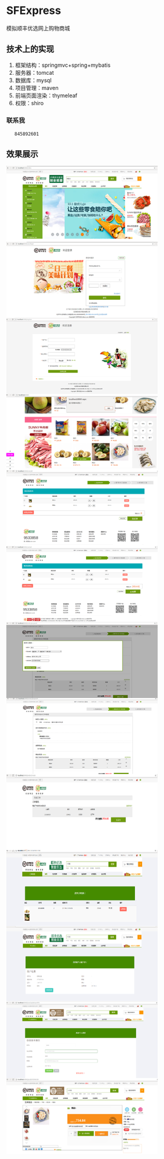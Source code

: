 # SFExpress
  模拟顺丰优选网上购物商城

## 技术上的实现
 1. 框架结构：springmvc+spring+mybatis
 2. 服务器：tomcat
 3. 数据库：mysql
 4. 项目管理：maven
 5. 前端页面渲染：thymeleaf
 6. 权限：shiro
 
### 联系我
       845892601 
 
## 效果展示

<img align="left" width="400" height="200" src="https://github.com/lcyanxi/SFExpress/raw/master/img/Selection_002.png"/>
<img align="left" width="400" height="200" src="https://github.com/lcyanxi/SFExpress/blob/master/img/Selection_003.png"/>
<img align="left" width="400" height="200" src="https://github.com/lcyanxi/SFExpress/blob/master/img/Selection_004.png"/>
<img align="left" width="400" height="200" src="https://github.com/lcyanxi/SFExpress/blob/master/img/Selection_005.png"/>
<img align="left" width="400" height="200" src="https://github.com/lcyanxi/SFExpress/blob/master/img/Selection_006.png"/>
<img align="left" width="400" height="200" src="https://github.com/lcyanxi/SFExpress/raw/master/img/Selection_007.png"/>
<img align="left" width="400" height="200" src="https://github.com/lcyanxi/SFExpress/blob/master/img/Selection_008.png"/>
<img align="left" width="400" height="200" src="https://github.com/lcyanxi/SFExpress/blob/master/img/Selection_009.png"/>
<img align="left" width="400" height="200" src="https://github.com/lcyanxi/SFExpress/blob/master/img/Selection_010.png"/>
<img align="left" width="400" height="200" src="https://github.com/lcyanxi/SFExpress/blob/master/img/Selection_011.png"/>
<img align="left" width="400" height="200" src="https://github.com/lcyanxi/SFExpress/raw/master/img/Selection_012.png"/>
<img align="left" width="400" height="200" src="https://github.com/lcyanxi/SFExpress/blob/master/img/Selection_013.png"/>
<img align="left" width="400" height="200" src="https://github.com/lcyanxi/SFExpress/blob/master/img/Selection_014.png"/>
